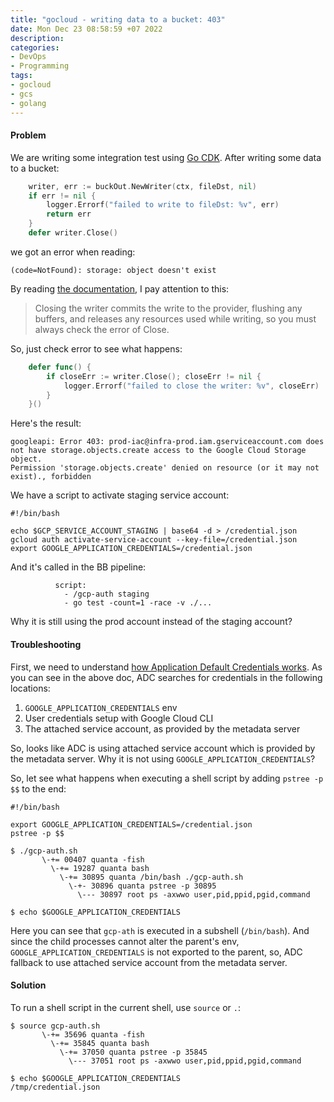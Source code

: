 ```yaml
---
title: "gocloud - writing data to a bucket: 403"
date: Mon Dec 23 08:58:59 +07 2022
description:
categories:
- DevOps
- Programming
tags:
- gocloud
- gcs
- golang
---
```

#### Problem

We are writing some integration test using [Go CDK](https://gocloud.dev/).
After writing some data to a bucket:

```go
	writer, err := buckOut.NewWriter(ctx, fileDst, nil)
	if err != nil {
		logger.Errorf("failed to write to fileDst: %v", err)
		return err
	}
	defer writer.Close()
```

we got an error when reading:

```
(code=NotFound): storage: object doesn't exist
```

By reading [the documentation](https://gocloud.dev/howto/blob/#writing), I pay attention to this:

> Closing the writer commits the write to the provider, flushing any buffers, and releases any resources used while writing, so you must always check the error of Close.

So, just check error to see what happens:

```go
	defer func() {
		if closeErr := writer.Close(); closeErr != nil {
			logger.Errorf("failed to close the writer: %v", closeErr)
		}
	}()
```

Here's the result:

```shell
googleapi: Error 403: prod-iac@infra-prod.iam.gserviceaccount.com does not have storage.objects.create access to the Google Cloud Storage object.
Permission 'storage.objects.create' denied on resource (or it may not exist)., forbidden
```

We have a script to activate staging service account:

```shell
#!/bin/bash

echo $GCP_SERVICE_ACCOUNT_STAGING | base64 -d > /credential.json
gcloud auth activate-service-account --key-file=/credential.json
export GOOGLE_APPLICATION_CREDENTIALS=/credential.json
```

And it's called in the BB pipeline:

```
          script:
            - /gcp-auth staging
            - go test -count=1 -race -v ./...
```

Why it is still using the prod account instead of the staging account?

#### Troubleshooting

First, we need to understand [how Application Default Credentials works](https://cloud.google.com/docs/authentication/application-default-credentials).
As you can see in the above doc, ADC searches for credentials in the following locations:

1. `GOOGLE_APPLICATION_CREDENTIALS` env
2. User credentials setup with Google Cloud CLI
3. The attached service account, as provided by the metadata server

So, looks like ADC is using attached service account which is provided by the metadata server.
Why it is not using `GOOGLE_APPLICATION_CREDENTIALS`?

So, let see what happens when executing a shell script by adding `pstree -p $$` to the end:

```shell
#!/bin/bash

export GOOGLE_APPLICATION_CREDENTIALS=/credential.json
pstree -p $$
```

```shell
$ ./gcp-auth.sh
       \-+= 00407 quanta -fish
         \-+= 19287 quanta bash
           \-+= 30895 quanta /bin/bash ./gcp-auth.sh
             \-+- 30896 quanta pstree -p 30895
               \--- 30897 root ps -axwwo user,pid,ppid,pgid,command
```

```shell
$ echo $GOOGLE_APPLICATION_CREDENTIALS

```
Here you can see that `gcp-ath` is executed in a subshell (`/bin/bash`).
And since the child processes cannot alter the parent's env, `GOOGLE_APPLICATION_CREDENTIALS` is not exported to the parent,
so, ADC fallback to use attached service account from the metadata server.

#### Solution

To run a shell script in the current shell, use `source` or `.`:

```shell
$ source gcp-auth.sh
       \-+= 35696 quanta -fish
         \-+= 35845 quanta bash
           \-+= 37050 quanta pstree -p 35845
             \--- 37051 root ps -axwwo user,pid,ppid,pgid,command
```

```shell
$ echo $GOOGLE_APPLICATION_CREDENTIALS
/tmp/credential.json
```